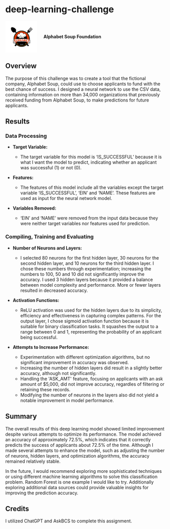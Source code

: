 # deep-learning-challenge
<div style="display: flex; align-items: center;">
  <img src="https://github.com/lorigirton/deep-learning-challenge/blob/main/Red%20Black%20Circle%20Modern%20Kitchen%20Logo.png?raw=true" alt="Alt Text" width="100" height="100" style="margin-right: 20px;">
  <strong style="line-height: 100px; margin: 0; font-weight: bold;">Alphabet Soup Foundation</strong>
</div>

## Overview
The purpose of this challenge was to create a tool that the fictional company, Alphabet Soup, could use to choose applicants to fund with the best chance of success. I designed a neural network to use the CSV data, containing information on more than 34,000 organizations that previously received funding from Alphabet Soup, to make predictions for future applicants.

## Results

### Data Processing

- **Target Variable:**
  - The target variable for this model is ‘IS_SUCCESSFUL’ because it is what I want the model to predict, indicating whether an applicant was successful (1) or not (0).

- **Features:** 
  - The features of this model include all the variables except the target variable ‘IS_SUCCESSFUL’, ‘EIN’ and ‘NAME’. These features are used as input for the neural network model.

- **Variables Removed:** 
  - ‘EIN’ and ‘NAME’ were removed from the input data because they were neither target variables nor features used for prediction.

### Compiling, Training and Evaluating

- **Number of Neurons and Layers:** 
  - I selected 80 neurons for the first hidden layer, 30 neurons for the second hidden layer, and 10 neurons for the third hidden layer. I chose these numbers through experimentation; increasing the numbers to 100, 50 and 10 did not significantly improve the accuracy. I used 3 hidden layers because it provided a balance between model complexity and performance. More or fewer layers resulted in decreased accuracy. 

- **Activation Functions:**
  - ReLU activation was used for the hidden layers due to its simplicity, efficiency and effectiveness in capturing complex patterns. For the output layer, I chose  sigmoid activation function because it is suitable for binary classification tasks. It squashes the output to a range between 0 and 1, representing the probability of an applicant being successful.
 
- **Attempts to Increase Performance:**
  - Experimentation with different optimization algorithms, but no significant improvement in accuracy was observed.
  - Increasing the number of hidden layers did result in a slightly better accuracy, although not significantly.
  - Handling the 'ASK_AMT' feature, focusing on applicants with an ask amount of $5,000, did not improve accuracy, regardles of filtering or retaining these records.
  - Modifying the number of neurons in the layers also did not yield a notable improvement in model performance.
 
## Summary
The overall results of this deep learning model showed limited improvement despite various attempts to optimize its performance. The model achieved an accuracy of approximately 72.5%, which indicates that it correctly predicts the success of applicants about 72.5% of the time. Although I made several attempts to enhance the model, such as adjusting the number of neurons, hidden layers, and optimization algorithms, the accuracy remained relatively stable. 

In the future, I would recommend exploring more sophisticated techniques or using different machine learning algorithms to solve this classification problem. Random Forest is one example I would like to try. Additionally exploring additional data sources could provide valuable insights for improving the prediction accuracy.

## Credits
I utilized ChatGPT and AskBCS to complete this assignment.
